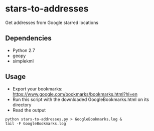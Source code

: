 stars-to-addresses
==================

Get addresses from Google starred locations

Dependencies
------------
* Python 2.7
* geopy
* simplekml

Usage
-----

* Export your bookmarks: https://www.google.com/bookmarks/bookmarks.html?hl=en
* Run this script with the downloaded GoogleBookmarks.html on its directory
* Read the output

```
python stars-to-addresses.py > GoogleBookmarks.log &
tail -F GoogleBookmarks.log
```
